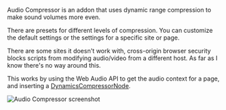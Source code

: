 Audio Compressor is an addon that uses dynamic range compression to make sound volumes more even.

There are presets for different levels of compression. You can customize the default settings or
the settings for a specific site or page.

There are some sites it doesn't work with, cross-origin browser security blocks scripts from modifying
audio/video from a different host. As far as I know there's no way around this.

This works by using the Web Audio API to get the audio context for a page, and inserting a [DynamicsCompressorNode](https://developer.mozilla.org/en-US/docs/Web/API/DynamicsCompressorNode).

![Audio Compressor screenshot](/screenshots/screenshot1.png)
